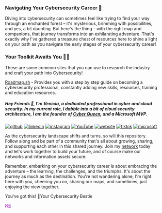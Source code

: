 ### Navigating Your Cybersecurity Career 🚀

Diving into cybersecurity can sometimes feel like trying to find your way through an enchanted forest – it's mysterious, brimming with possibilities, and yes, a bit daunting. But here's the thing – with the right map and companions, that journey transforms into an exhilarating adventure. That's exactly why I've gathered a treasure chest of resources here to shine a light on your path as you navigate the early stages of your cybersecurity career!



### Your Toolkit Awaits You 🧰💡
These are some common sites that you can use to research the industry and craft your path into Cybersecurity! 

[Roadmap.sh](https://roadmap.sh/cyber-security) - Provides you with a step by step guide on becoming a cybersecurity professional, constantly adding new skills, resources, training and education resources. 


##### Hey Friends 🌸, I'm Venicia, a dedicated professional in cyber and cloud security. In my current role, I dabble into a bit of cloud security architecture, I am the founder of [Cyber Queen](www.cyberqueen.org), and a Microsoft MVP.


[<img src='https://cdn.jsdelivr.net/npm/simple-icons@3.0.1/icons/github.svg' alt='github' height='30'>](https://github.com/yourcybersecuritybestie)  [<img src='https://cdn.jsdelivr.net/npm/simple-icons@3.0.1/icons/linkedin.svg' alt='linkedin' height='30'>](https://www.linkedin.com/in/veniciasolomons/)  [<img src='https://cdn.jsdelivr.net/npm/simple-icons@3.0.1/icons/instagram.svg' alt='instagram' height='30'>](https://www.instagram.com/@cyber.queen_/)  [<img src='https://cdn.jsdelivr.net/npm/simple-icons@3.0.1/icons/youtube.svg' alt='YouTube' height='30'>](https://www.youtube.com/channel/@cyber.queen_)  [<img src='https://cdn.jsdelivr.net/npm/simple-icons@3.0.1/icons/icloud.svg' alt='website' height='30'>](www.cyberqueen.org)  [<img src='https://cdn.jsdelivr.net/npm/simple-icons@3.0.1/icons/tiktok.svg' alt='tiktok' height='30'>](https://www.tiktok.com/@cyber.queen_)  [<img src='https://cdn.jsdelivr.net/npm/simple-icons@3.0.1/icons/microsoft.svg' alt='microsoft' height='30'>](https://mvp.microsoft.com/en-US/MVP/profile/af437687-95fb-ed11-8f6d-000d3a560942)  

As the cybersecurity landscape shifts and turns, so will this repository. Follow along and be part of a community that's all about growing, sharing, and supporting each other in this shared journey.
Join my [network](https://forms.wix.com/ce65e9a0-c58f-4537-a3a7-707dae0802f9:dd8f1d1d-3cfa-43e8-ab53-7717a3dd20a4) today and let's work together to build your future, and of course make our networks and information assets secure.

Remember, embarking on your cybersecurity career is about embracing the adventure – the learning, the challenges, and the triumphs. It's about the journey as much as the destination. You're not wandering alone; I'm right here with you, cheering you on, sharing our maps, and sometimes, just enjoying the view together.

You've got this! 🌸Your Cybersecurity Bestie

<a href='https://github.com/pricing'><img src='https://raw.githubusercontent.com/acervenky/animated-github-badges/master/assets/pro.gif' width='20' height='20'></a> 


